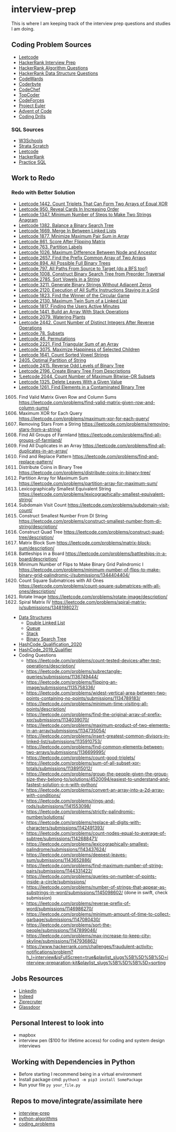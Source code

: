 # interview-prep
This is where I am keeping track of the interview prep questions and studies I am doing.

## Coding Problem Sources
* <a href="https://leetcode.com/problemset/algorithms/?page=1&status=NOT_STARTED&&difficulty=EASY" target="_blank">Leetcode</a>
* <a href="www.hackerrank.com/interview/interview-preparation-kit" target="_blank">HackerRank Interview Prep</a>
* <a href="www.hackerrank.com/domains/data-structures?filters%5Bstatus%5D%5B%5D=unsolved&filters%5Bdifficulty%5D%5B%5D=easy&filters%5Bdifficulty%5D%5B%5D=medium" target="_blank">HackerRank Algorithm Questions</a>
* <a href="www.hackerrank.com/domains/algorithms?filters%5Bstatus%5D%5B%5D=unsolved&filters%5Bdifficulty%5D%5B%5D=easy&filters%5Bdifficulty%5D%5B%5D=medium" target="_blank">HackerRank Data Structure Questions</a>
* <a href="www.codewars.com/" target="_blank">CodeWards</a>
* <a href="coderbyte.com/" target="_blank">Coderbyte</a>
* <a href="www.codechef.com/" target="_blank">CodeChef</a>
* <a href="www.topcoder.com/challenges/?tracks[DS]=true&tracks[Des]=true&tracks[Dev]=true&tracks[QA]=true&types[]=CH&types[]=F2F&types[]=TSK" target="_blank">TopCoder</a>
* <a href="codeforces.com/" target="_blank">CodeForces</a>
* <a href="projecteuler.net/archives" target="_blank">Project Euler</a>
* <a href="adventofcode.com" target="_blank">Advent of Code</a>
* <a href="https://www.codingdrills.com/" target="_blank">Coding Drills</a>

### SQL Sources
* [W3Schools](https://www.w3schools.com/sql/default.asp)
* [Strata Scratch](https://platform.stratascratch.com/coding?code_type=1&difficulties=1)
* [Leetcode](https://leetcode.com/problemset/database/?difficulty=EASY&page=1&sorting=W3sic29ydE9yZGVyIjoiREVTQ0VORElORyIsIm9yZGVyQnkiOiJBQ19SQVRFIn1d)
* [HackerRank](https://www.hackerrank.com/domains/sql?filters%5Bdifficulty%5D%5B%5D=easy)
* [Practice SQL](https://www.sql-practice.com/)

## Work to Redo
### Redo with Better Solution
* [Leetcode 1442. Count Triplets That Can Form Two Arrays of Equal XOR](https://leetcode.com/problems/count-triplets-that-can-form-two-arrays-of-equal-xor/description/)
* [Leetcode 950. Reveal Cards In Increasing Order](https://leetcode.com/problems/reveal-cards-in-increasing-order/description/)
* [Leetcode 1347. Minimum Number of Steps to Make Two Strings Anagram](https://leetcode.com/problems/minimum-number-of-steps-to-make-two-strings-anagram/description/)
* [Leetcode 1382. Balance a Binary Search Tree](https://leetcode.com/problems/balance-a-binary-search-tree/description/)
* [Leetcode 1669. Merge In Between Linked Lists](https://leetcode.com/problems/merge-in-between-linked-lists/description/)
* [Leetcode 1877. Minimize Maximum Pair Sum in Array](https://leetcode.com/problems/minimize-maximum-pair-sum-in-array/description/)
* [Leetcode 861. Score After Flipping Matrix](https://leetcode.com/problems/score-after-flipping-matrix/description/)
* [Leetcode 763. Partition Labels](https://leetcode.com/problems/partition-labels/description/)
* [Leetcode 1026. Maximum Difference Between Node and Ancestor](https://leetcode.com/problems/maximum-difference-between-node-and-ancestor/description/)
* [Leetcode 2657. Find the Prefix Common Array of Two Arrays](https://leetcode.com/problems/find-the-prefix-common-array-of-two-arrays/description/)
* [Leetcode 894. All Possible Full Binary Trees](https://leetcode.com/problems/all-possible-full-binary-trees/description/)
* [Leetcode 797. All Paths From Source to Target (do a BFS too!)](https://leetcode.com/problems/all-paths-from-source-to-target/description/)
* [Leetcode 1008. Construct Binary Search Tree from Preorder Traversal](https://leetcode.com/problems/construct-binary-search-tree-from-preorder-traversal/description/)
* [Leetcode 2785. Sort Vowels in a String](https://leetcode.com/problems/sort-vowels-in-a-string/description/)
* [Leetcode 3211. Generate Binary Strings Without Adjacent Zeros](https://leetcode.com/problems/generate-binary-strings-without-adjacent-zeros/description/)
* [Leetcode 2120. Execution of All Suffix Instructions Staying in a Grid](https://leetcode.com/problems/execution-of-all-suffix-instructions-staying-in-a-grid/description/)
* [Leetcode 1823. Find the Winner of the Circular Game](https://leetcode.com/problems/find-the-winner-of-the-circular-game/description/)
* [Leetcode 2130. Maximum Twin Sum of a Linked List](https://leetcode.com/problems/maximum-twin-sum-of-a-linked-list/description/)
* [Leetcode 1817. Finding the Users Active Minutes](https://leetcode.com/problems/finding-the-users-active-minutes/description/)
* [Leetcode 1441. Build an Array With Stack Operations](https://leetcode.com/problems/build-an-array-with-stack-operations/description/)
* [Leetcode 2079. Watering Plants](https://leetcode.com/problems/watering-plants/description/)
* [Leetcode 2442. Count Number of Distinct Integers After Reverse Operations](https://leetcode.com/problems/count-number-of-distinct-integers-after-reverse-operations/description/)
* [Leetcode 78. Subsets](https://leetcode.com/problems/subsets/description/)
* [Leetcode 46. Permutations](https://leetcode.com/problems/permutations/description/)
* [Leetcode 2221. Find Triangular Sum of an Array](https://leetcode.com/problems/find-triangular-sum-of-an-array/description/)
* [Leetcode 3075. Maximize Happiness of Selected Children](https://leetcode.com/problems/maximize-happiness-of-selected-children/description/)
* [Leetcode 1641. Count Sorted Vowel Strings](https://leetcode.com/problems/count-sorted-vowel-strings/description/)
* [2405. Optimal Partition of String](https://leetcode.com/problems/optimal-partition-of-string/)
* [Leetcode 2415. Reverse Odd Levels of Binary Tree](https://leetcode.com/problems/reverse-odd-levels-of-binary-tree/)
* [Leetcode 2196. Create Binary Tree From Descriptions](https://leetcode.com/problems/create-binary-tree-from-descriptions/)
* [!Leetcode 2044. Count Number of Maximum Bitwise-OR Subsets](https://leetcode.com/problems/count-number-of-maximum-bitwise-or-subsets/description/)
* [Leetcode 1325. Delete Leaves With a Given Value](https://leetcode.com/problems/delete-leaves-with-a-given-value/)
* [Leetcode 1261. Find Elements in a Contaminated Binary Tree](https://leetcode.com/problems/find-elements-in-a-contaminated-binary-tree)
1605. Find Valid Matrix Given Row and Column Sums
https://leetcode.com/problems/find-valid-matrix-given-row-and-column-sums/
1829. Maximum XOR for Each Query
https://leetcode.com/problems/maximum-xor-for-each-query/
2390. Removing Stars From a String
https://leetcode.com/problems/removing-stars-from-a-string/
1992. Find All Groups of Farmland
https://leetcode.com/problems/find-all-groups-of-farmland/
442. Find All Duplicates in an Array
https://leetcode.com/problems/find-all-duplicates-in-an-array/
890. Find and Replace Pattern
https://leetcode.com/problems/find-and-replace-pattern/
979. Distribute Coins in Binary Tree
https://leetcode.com/problems/distribute-coins-in-binary-tree/
1043. Partition Array for Maximum Sum
https://leetcode.com/problems/partition-array-for-maximum-sum/
1061. Lexicographically Smallest Equivalent String
https://leetcode.com/problems/lexicographically-smallest-equivalent-string/
811. Subdomain Visit Count
https://leetcode.com/problems/subdomain-visit-count/
2375. Construct Smallest Number From DI String
https://leetcode.com/problems/construct-smallest-number-from-di-string/description/
427. Construct Quad Tree
https://leetcode.com/problems/construct-quad-tree/description/
1314. Matrix Block Sum
https://leetcode.com/problems/matrix-block-sum/description/
419. Battleships in a Board
https://leetcode.com/problems/battleships-in-a-board/description/
3239. Minimum Number of Flips to Make Binary Grid Palindromic I
https://leetcode.com/problems/minimum-number-of-flips-to-make-binary-grid-palindromic-i/submissions/1344404404/
1277. Count Square Submatrices with All Ones
https://leetcode.com/problems/count-square-submatrices-with-all-ones/description/
48. Rotate Image
https://leetcode.com/problems/rotate-image/description/
2326. Spiral Matrix IV
https://leetcode.com/problems/spiral-matrix-iv/submissions/1348198027/

* [Data Structures](https://github.com/shanemarvinmay/python-algorithms/tree/master)
    * [Double Linked List](https://github.com/shanemarvinmay/python-algorithms/blob/master/Linked_List/doubly_linked_list.py)
    * [Queue](https://github.com/shanemarvinmay/python-algorithms/blob/master/Queue/queue.py)
    * [Stack](https://github.com/shanemarvinmay/python-algorithms/blob/master/Stack/stack.py)
    * [Binary Search Tree](https://github.com/shanemarvinmay/python-algorithms/blob/master/Tree/Binary_Search_Tree/binary_search_tree.py)
* [HashCode_Qualification_2020](https://github.com/shanemarvinmay/HashCode_Qualification_2020)
* [HashCode_2019_Qualifier](https://github.com/shanemarvinmay/HashCode_2019_Qualifier)
* Coding Questions
    * https://leetcode.com/problems/count-tested-devices-after-test-operations/description/
    * https://leetcode.com/problems/subrectangle-queries/submissions/1136749444/
    * https://leetcode.com/problems/flipping-an-image/submissions/1135758336/
    * https://leetcode.com/problems/widest-vertical-area-between-two-points-containing-no-points/submissions/1134789183/
    * https://leetcode.com/problems/minimum-time-visiting-all-points/description/
    * https://leetcode.com/problems/find-the-original-array-of-prefix-xor/submissions/1134039070/
    * https://leetcode.com/problems/maximum-product-of-two-elements-in-an-array/submissions/1134735054/
    * https://leetcode.com/problems/insert-greatest-common-divisors-in-linked-list/submissions/1135910753/
    * https://leetcode.com/problems/find-common-elements-between-two-arrays/submissions/1136699995/
    * https://leetcode.com/problems/count-good-triplets/
    * https://leetcode.com/problems/sum-of-all-subset-xor-totals/submissions/1138915012/
    * https://leetcode.com/problems/group-the-people-given-the-group-size-they-belong-to/solutions/4520094/easiest-to-understand-and-fastest-solution-o-n-with-python/
    * https://leetcode.com/problems/convert-an-array-into-a-2d-array-with-conditions/
    * https://leetcode.com/problems/rings-and-rods/submissions/1141553098/
    * https://leetcode.com/problems/strictly-palindromic-number/solutions/
    * https://leetcode.com/problems/replace-all-digits-with-characters/submissions/1142491393/
    * https://leetcode.com/problems/count-nodes-equal-to-average-of-subtree/submissions/1142688471/
    * https://leetcode.com/problems/lexicographically-smallest-palindrome/submissions/1143437624/
    * https://leetcode.com/problems/deepest-leaves-sum/submissions/1143652886/
    * https://leetcode.com/problems/find-maximum-number-of-string-pairs/submissions/1144331422/
    * https://leetcode.com/problems/queries-on-number-of-points-inside-a-circle/submissions/
    * https://leetcode.com/problems/number-of-strings-that-appear-as-substrings-in-word/submissions/1145098602/ (done in swift, check submission)
    * https://leetcode.com/problems/reverse-prefix-of-word/submissions/1146986270/ 
    * https://leetcode.com/problems/minimum-amount-of-time-to-collect-garbage/submissions/1147080430/
    * https://leetcode.com/problems/sort-the-people/submissions/1147899046/
    * https://leetcode.com/problems/max-increase-to-keep-city-skyline/submissions/1147936862/
    * https://www.hackerrank.com/challenges/fraudulent-activity-notifications/problem?h_l=interview&isFullScreen=true&playlist_slugs%5B%5D%5B%5D=interview-preparation-kit&playlist_slugs%5B%5D%5B%5D=sorting
    

## Jobs Resources
* [LinkedIn](https://www.linkedin.com/jobs/search/?currentJobId=3732095325&distance=25&f_AL=true&f_WT=2%2C1%2C3&geoId=90000084&keywords=software%20engineer&origin=JOBS_HOME_KEYWORD_HISTORY&refresh=true)
* [Indeed](https://www.indeed.com/jobs?q=software+engineer&l=94089&from=searchOnHP&vjk=b8fa52ae32f5605e)
* [Ziprecruter](https://www.ziprecruter.com/jobseeker/home)
* [Glassdoor](https://www.glassdoor.com/Job/software-engineer-jobs-SRCH_KO0,17.htm)

## Personal Interest to look into
- mapbox
- interview pen ($100 for lifetime access) for coding and system design interviews

## Working with Dependencies in Python
* Before starting I recommend being in a virtual environment
* Install package cmd:
`python3 -m pip3 install SomePackage`
* Run your file
`py your_file.py`

## Repos to move/integrate/assimilate here
* [interview-prep](https://github.com/shanemarvinmay/interview-prep)
* [python-algorithms](https://github.com/shanemarvinmay/python-algorithms/tree/master)
* [coding_problems](https://github.com/shanemarvinmay/coding_problems)